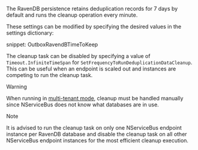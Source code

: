 The RavenDB persistence retains deduplication records for 7 days by default and runs the cleanup operation every minute.

These settings can be modified by specifying the desired values in the settings dictionary:

snippet: OutboxRavendBTimeToKeep

The cleanup task can be disabled by specifying a value of `Timeout.InfiniteTimeSpan` for `SetFrequencyToRunDeduplicationDataCleanup`. This can be useful when an endpoint is scaled out and instances are competing to run the cleanup task.

> [!WARNING]
> When running in [multi-tenant mode](/persistence/ravendb/#multi-tenant-support), cleanup must be handled manually since NServiceBus does not know what databases are in use.

> [!NOTE]
> It is advised to run the cleanup task on only one NServiceBus endpoint instance per RavenDB database and disable the cleanup task on all other NServiceBus endpoint instances for the most efficient cleanup execution.
